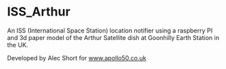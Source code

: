 # ISS_Arthur
An ISS (International Space Station) location notifier using a raspberry PI and 3d paper model of the Arthur Satellite dish at Goonhilly Earth Station in the UK.

Developed by Alec Short
for www.apollo50.co.uk

